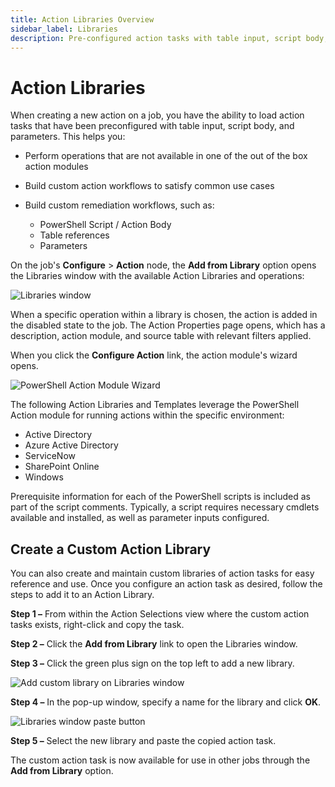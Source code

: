 ```yaml
---
title: Action Libraries Overview
sidebar_label: Libraries
description: Pre-configured action tasks with table input, script body, and parameters for building custom remediation workflows and common use cases.
---
```


# Action Libraries

When creating a new action on a job, you have the ability to load action tasks that have been
preconfigured with table input, script body, and parameters. This helps you:

- Perform operations that are not available in one of the out of the box action modules
- Build custom action workflows to satisfy common use cases
- Build custom remediation workflows, such as:

  - PowerShell Script / Action Body
  - Table references
  - Parameters

On the job's **Configure** > **Action** node, the **Add from Library** option opens the Libraries
window with the available Action Libraries and operations:

![Libraries window](/img/versioned_docs/accessanalyzer_11.6/accessanalyzer/admin/action/libraries.webp)

When a specific operation within a library is chosen, the action is added in the disabled state to
the job. The Action Properties page opens, which has a description, action module, and source table
with relevant filters applied.

When you click the **Configure Action** link, the action module's wizard opens.

![PowerShell Action Module Wizard](/img/versioned_docs/accessanalyzer_11.6/accessanalyzer/admin/action/powershellmodulewizard.webp)

The following Action Libraries and Templates leverage the PowerShell Action module for running
actions within the specific environment:

- Active Directory
- Azure Active Directory
- ServiceNow
- SharePoint Online
- Windows

Prerequisite information for each of the PowerShell scripts is included as part of the script
comments. Typically, a script requires necessary cmdlets available and installed, as well as
parameter inputs configured.

## Create a Custom Action Library

You can also create and maintain custom libraries of action tasks for easy reference and use. Once
you configure an action task as desired, follow the steps to add it to an Action Library.

**Step 1 –** From within the Action Selections view where the custom action tasks exists,
right-click and copy the task.

**Step 2 –** Click the **Add from Library** link to open the Libraries window.

**Step 3 –** Click the green plus sign on the top left to add a new library.

![Add custom library on Libraries window](/img/versioned_docs/accessanalyzer_11.6/accessanalyzer/admin/action/librariescustom.webp)

**Step 4 –** In the pop-up window, specify a name for the library and click **OK**.

![Libraries window paste button](/img/versioned_docs/accessanalyzer_11.6/accessanalyzer/admin/action/librariescustompaste.webp)

**Step 5 –** Select the new library and paste the copied action task.

The custom action task is now available for use in other jobs through the **Add from Library**
option.

